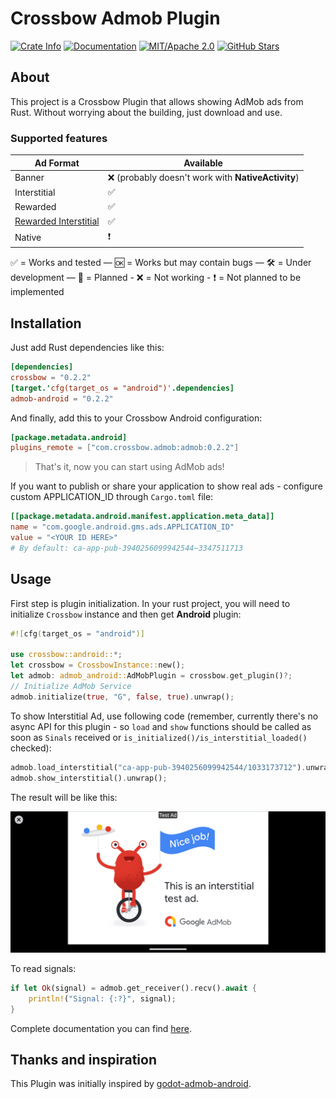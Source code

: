 # Crossbow Admob Plugin

[![Crate Info](https://img.shields.io/crates/v/admob-android.svg)](https://crates.io/crates/admob-android)
[![Documentation](https://img.shields.io/badge/docs.rs-admob_android-green)](https://docs.rs/admob-android/)
[![MIT/Apache 2.0](https://img.shields.io/badge/license-MIT%2FApache-blue.svg)](https://github.com/dodorare/crossbow#license)
[![GitHub Stars](https://img.shields.io/github/stars/dodorare/crossbow.svg?style=social)](https://github.com/dodorare/crossbow/stargazers)

## About

This project is a Crossbow Plugin that allows showing AdMob ads from Rust. Without worrying about the building, just download and use.

### Supported features

| Ad Format | Available |
| ---- | ----------- |
| Banner | ❌ (probably doesn't work with **NativeActivity**) |
| Interstitial | ✅ |
| Rewarded | ✅ |
| [Rewarded Interstitial](https://support.google.com/admob/answer/9884467) | ✅ |
| Native | ❗ |

✅ = Works and tested — 🆗 = Works but may contain bugs — 🛠 = Under development — 📝 = Planned - ❌ = Not working - ❗ = Not planned to be implemented

## Installation

Just add Rust dependencies like this:

```toml
[dependencies]
crossbow = "0.2.2"
[target.'cfg(target_os = "android")'.dependencies]
admob-android = "0.2.2"
```

And finally, add this to your Crossbow Android configuration:

```toml
[package.metadata.android]
plugins_remote = ["com.crossbow.admob:admob:0.2.2"]
```

> That's it, now you can start using AdMob ads!

If you want to publish or share your application to show real ads - configure custom APPLICATION_ID through `Cargo.toml` file:

```toml
[[package.metadata.android.manifest.application.meta_data]]
name = "com.google.android.gms.ads.APPLICATION_ID"
value = "<YOUR ID HERE>"
# By default: ca-app-pub-3940256099942544~3347511713
```

## Usage

First step is plugin initialization. In your rust project, you will need to initialize `Crossbow` instance and then get **Android** plugin:

```rust
#![cfg(target_os = "android")]

use crossbow::android::*;
let crossbow = CrossbowInstance::new();
let admob: admob_android::AdMobPlugin = crossbow.get_plugin()?;
// Initialize AdMob Service
admob.initialize(true, "G", false, true).unwrap();
```

To show Interstitial Ad, use following code (remember, currently there's no async API for this plugin - so `load` and `show` functions should be called as soon as `Sinals` received or `is_initialized()/is_interstitial_loaded()` checked):

```rust
admob.load_interstitial("ca-app-pub-3940256099942544/1033173712").unwrap();
admob.show_interstitial().unwrap();
```

The result will be like this:

![AdMob Ad Result Example](../../assets/images/admob-example.png)

To read signals:

```rust
if let Ok(signal) = admob.get_receiver().recv().await {
    println!("Signal: {:?}", signal);
}
```

Complete documentation you can find [here](https://docs.rs/admob-android/).

## Thanks and inspiration

This Plugin was initially inspired by [godot-admob-android](https://github.com/Poing-Studios/godot-admob-android).
